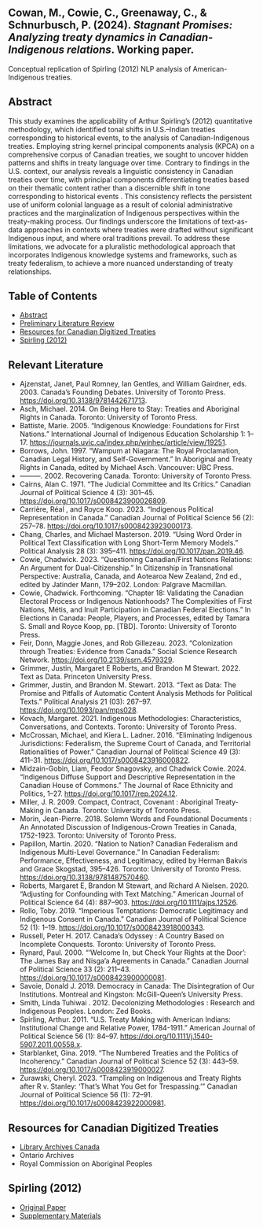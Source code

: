 ## Cowan, M., Cowie, C., Greenaway, C., & Schnurbusch, P. (2024). *Stagnant Promises: Analyzing treaty dynamics in Canadian-Indigenous relations*. Working paper.
Conceptual replication of Spirling (2012) NLP analysis of American-Indigenous treaties.

## Abstract
This study examines the applicability of Arthur Spirling’s (2012) quantitative methodology, which identified tonal shifts in U.S.–Indian treaties corresponding to historical events, to the analysis of Canadian-Indigenous treaties. Employing string kernel principal components analysis (KPCA) on a comprehensive corpus of Canadian treaties, we sought to uncover hidden patterns and shifts in treaty language over time. Contrary to findings in the U.S. context, our analysis reveals a linguistic consistency in Canadian treaties over time, with principal components differentiating treaties based on their thematic content rather than a discernible shift in tone corresponding to historical events . This consistency reflects the persistent use of uniform colonial language as a result of colonial administrative practices and the marginalization of Indigenous perspectives within the treaty-making process. Our findings underscore the limitations of text-as-data approaches in contexts where treaties were drafted without significant Indigenous input, and where oral traditions prevail. To address these limitations, we advocate for a pluralistic methodological approach that incorporates Indigenous knowledge systems and frameworks, such as treaty federalism, to achieve a more nuanced understanding of treaty relationships.

## Table of Contents
- [Abstract](#abstract)
- [Preliminary Literature Review](#preliminary-literature-review)
- [Resources for Canadian Digitized Treaties](#resources-for-canadian-digitized-treaties)
- [Spirling (2012)](#spirling-2012)

## Relevant Literature
-	Ajzenstat, Janet, Paul Romney, Ian Gentles, and William Gairdner, eds. 2003. Canada’s Founding Debates. University of Toronto Press. https://doi.org/10.3138/9781442671713.
-	Asch, Michael. 2014. On Being Here to Stay: Treaties and Aboriginal Rights in Canada. Toronto: University of Toronto Press.
-	Battiste, Marie. 2005. “Indigenous Knowledge: Foundations for First Nations.” International Journal of Indigenous Education Scholarship 1: 1–17. https://journals.uvic.ca/index.php/winhec/article/view/19251.
-	Borrows, John. 1997. “Wampum at Niagara: The Royal Proclamation, Canadian Legal History, and Self-Government.” In Aboriginal and Treaty Rights in Canada, edited by Michael Asch. Vancouver: UBC Press.
-	———. 2002. Recovering Canada. Toronto: University of Toronto Press.
-	Cairns, Alan C. 1971. “The Judicial Committee and Its Critics.” Canadian Journal of Political Science 4 (3): 301–45. https://doi.org/10.1017/s0008423900026809.
-	Carrière, Réal , and Royce Koop. 2023. “Indigenous Political Representation in Canada.” Canadian Journal of Political Science 56 (2): 257–78. https://doi.org/10.1017/s0008423923000173.
-	Chang, Charles, and Michael Masterson. 2019. “Using Word Order in Political Text Classification with Long Short-Term Memory Models.” Political Analysis 28 (3): 395–411. https://doi.org/10.1017/pan.2019.46.
-	Cowie, Chadwick. 2023. “Questioning Canadian/First Nations Relations: An Argument for Dual-Citizenship.” In Citizenship in Transnational Perspective: Australia, Canada, and Aotearoa New Zealand, 2nd ed., edited by Jatinder Mann, 179–202. London: Palgrave Macmillan. 
-	Cowie, Chadwick. Forthcoming. “Chapter 18: Validating the Canadian Electoral Process or Indigenous Nationhoods? The Complexities of First Nations, Métis, and Inuit Participation in Canadian Federal Elections.” In Elections in Canada: People, Players, and Processes, edited by Tamara S. Small and Royce Koop, pp. [TBD]. Toronto: University of Toronto Press. 
-	Feir, Donn, Maggie Jones, and Rob Gillezeau. 2023. “Colonization through Treaties: Evidence from Canada.” Social Science Research Network. https://doi.org/10.2139/ssrn.4579329.
-	Grimmer, Justin, Margaret E Roberts, and Brandon M Stewart. 2022. Text as Data. Princeton University Press.
-	Grimmer, Justin, and Brandon M. Stewart. 2013. “Text as Data: The Promise and Pitfalls of Automatic Content Analysis Methods for Political Texts.” Political Analysis 21 (03): 267–97. https://doi.org/10.1093/pan/mps028.
-	Kovach, Margaret. 2021. Indigenous Methodologies: Characteristics, Conversations, and Contexts. Toronto: University of Toronto Press.
-	McCrossan, Michael, and Kiera L. Ladner. 2016. “Eliminating Indigenous Jurisdictions: Federalism, the Supreme Court of Canada, and Territorial Rationalities of Power.” Canadian Journal of Political Science 49 (3): 411–31. https://doi.org/10.1017/s0008423916000822.
-	Midzain-Gobin, Liam, Feodor Snagovsky, and Chadwick Cowie. 2024. “Indigenous Diffuse Support and Descriptive Representation in the Canadian House of Commons.” The Journal of Race Ethnicity and Politics, 1–27. https://doi.org/10.1017/rep.2024.12.
-	Miller, J. R. 2009. Compact, Contract, Covenant : Aboriginal Treaty-Making in Canada. Toronto: University of Toronto Press.
-	Morin, Jean-Pierre. 2018. Solemn Words and Foundational Documents : An Annotated Discussion of Indigenous-Crown Treaties in Canada, 1752-1923. Toronto: University of Toronto Press.
-	Papillon, Martin. 2020. “Nation to Nation? Canadian Federalism and Indigenous Multi-Level Governance.” In Canadian Federalism: Performance, Effectiveness, and Legitimacy, edited by Herman Bakvis and Grace Skogstad, 395–426. Toronto: University of Toronto Press. https://doi.org/10.3138/9781487570460.
-	Roberts, Margaret E, Brandon M Stewart, and Richard A Nielsen. 2020. “Adjusting for Confounding with Text Matching.” American Journal of Political Science 64 (4): 887–903. https://doi.org/10.1111/ajps.12526.
-	Rollo, Toby. 2019. “Imperious Temptations: Democratic Legitimacy and Indigenous Consent in Canada.” Canadian Journal of Political Science 52 (1): 1–19. https://doi.org/10.1017/s0008423918000343.
-	Russell, Peter H. 2017. Canada’s Odyssey : A Country Based on Incomplete Conquests. Toronto: University of Toronto Press.
-	Rynard, Paul. 2000. “‘Welcome In, but Check Your Rights at the Door’: The James Bay and Nisga’a Agreements in Canada.” Canadian Journal of Political Science 33 (2): 211–43. https://doi.org/10.1017/s0008423900000081.
-	Savoie, Donald J. 2019. Democracy in Canada: The Disintegration of Our Institutions. Montreal and Kingston: McGill-Queen’s University Press.
-	Smith, Linda Tuhiwai . 2012. Decolonizing Methodologies : Research and Indigenous Peoples. London: Zed Books.
-	Spirling, Arthur. 2011. “U.S. Treaty Making with American Indians: Institutional Change and Relative Power, 1784-1911.” American Journal of Political Science 56 (1): 84–97. https://doi.org/10.1111/j.1540-5907.2011.00558.x.
-	Starblanket, Gina. 2019. “The Numbered Treaties and the Politics of Incoherency.” Canadian Journal of Political Science 52 (3): 443–59. https://doi.org/10.1017/s0008423919000027.
-	Zurawski, Cheryl. 2023. “Trampling on Indigenous and Treaty Rights after R v. Stanley: ‘That’s What You Get for Trespassing.’” Canadian Journal of Political Science 56 (1): 72–91. https://doi.org/10.1017/s0008423922000981.

## Resources for Canadian Digitized Treaties
- [Library Archives Canada](https://library-archives.canada.ca/eng/collection/research-help/indigenous-heritage/Pages/treaties-surrenders-agreements.aspx#a1)
- Ontario Archives
- Royal Commission on Aboriginal Peoples

## Spirling (2012)
- [Original Paper](https://dataverse.harvard.edu/dataset.xhtml?persistentId=hdl:1902.1/17222)
- [Supplementary Materials](https://github.com/ArthurSpirling/AJPS_Treaties_Replication/)
